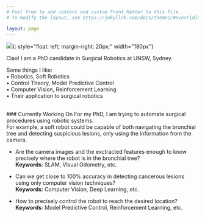 ```yaml
---
# Feel free to add content and custom Front Matter to this file.
# To modify the layout, see https://jekyllrb.com/docs/themes/#overriding-theme-defaults

layout: page
---
```

<!-- Google tag (gtag.js) -->
<script async src="https://www.googletagmanager.com/gtag/js?id=G-PQFC01D0LX"></script>
<script>
  window.dataLayer = window.dataLayer || [];
  function gtag(){dataLayer.push(arguments);}
  gtag('js', new Date());

  gtag('config', 'G-PQFC01D0LX');
</script>

![](/media/pp.png){: style="float: left; margin-right: 20px;" width="180px"} 

Ciao! I am a PhD candidate in Surgical Robotics at UNSW, Sydney. 

Some things I like:<br> • Robotics, Soft Robotics<br>  • Control Theory, Model Predictive Control<br>  • Computer Vision, Reinforcement Learning <br>  • Their application to surgical robotics

<!-- Some things I do: research, coding (mostly to move robots and for developing mobile apps), reading (mostly about engineering and a lot about philosophy), writing, playing football and calisthenics. -->



<!-- Before reaching Australia I was living in Rome, Italy, the city where I was born. 
Here I worked as a Robotics Software Engineer at Medlogix to implement autonomous robotics systems in the hyperthermia treatment for fighting cancer with technology. 

I have a Master's degree in Control & Robotics Engineering and a Bachelor's in Mechanical Engineering both from Sapienza University of Rome. -->
<br> 
### Currently Working On
For my PhD, I am trying to automate surgical procedures using robotic systems. <br/>
For example, a soft robot could be capable of both navigating the bronchial tree and detecting suspicious lesions, only using the information from the camera. <br/>

-  Are the camera images and the exctracted features enough to know precisely where the robot is in the bronchial tree? <br/>
**Keywords**: SLAM, Visual Odometry, etc.<br/>

- Can we get close to 100% accuracy in detecting cancerous lesions using only computer vision techniques? <br/>
**Keywords**: Computer Vision, Deep Learning, etc.

- How to precisely control the robot to reach the desired location? <br/>
**Keywords**: Model Predictive Control, Reinforcement Learning, etc.

